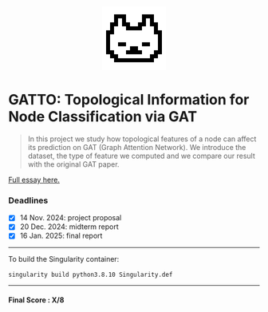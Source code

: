 <p align="center">
	<img src="00 - readme/logo.png">
</p>

# GATTO: Topological Information for Node Classification via GAT
>In this project we study how topological features of a node can affect its prediction on GAT (Graph Attention Network). We introduce the dataset, the type of feature we computed and we compare our result with the original GAT paper.

[Full essay here.](https://github.com/RickSrick/GATTO/blob/main/03%20-%20Paper/GATTO.pdf)

### Deadlines 
- [X] 14 Nov. 2024: project proposal
- [X] 20 Dec. 2024: midterm report
- [X] 16 Jan. 2025: final report

---

To build the Singularity container:
```
singularity build python3.8.10 Singularity.def
```
---

#### Final Score : X/8

